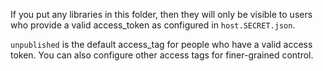 If you put any libraries in this folder, then they will only be visible to users who provide a valid access_token as configured in `host.SECRET.json`.

`unpublished` is the default access_tag for people who have a valid access token. You can also configure other access tags for finer-grained control.